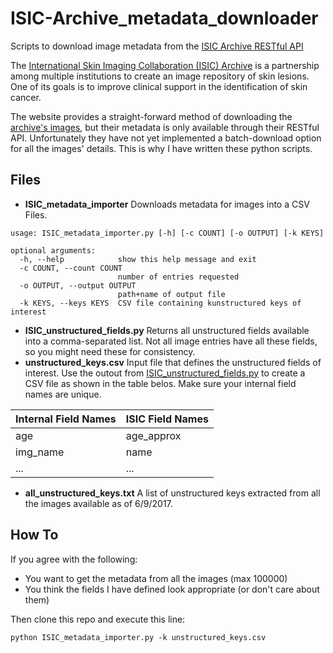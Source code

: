# ISIC-Archive_metadata_downloader
Scripts to download image metadata from the [ISIC Archive RESTful API](https://isic-archive.com/api/v1)

The [International Skin Imaging Collaboration (ISIC) Archive](https://isic-archive.com/#) is a partnership among multiple institutions to create an image repository of skin lesions. One of its goals is to improve clinical support in the identification of skin cancer.

The website provides a straight-forward method of downloading the [archive's images](https://isic-archive.com/#images), but their metadata is only available through their RESTful API. Unfortunately they have not yet implemented a batch-download option for all the images' details. This is why I have written these python scripts.

## Files
* **ISIC_metadata_importer** Downloads metadata for images into a CSV Files.

```
usage: ISIC_metadata_importer.py [-h] [-c COUNT] [-o OUTPUT] [-k KEYS]

optional arguments:
  -h, --help            show this help message and exit
  -c COUNT, --count COUNT
                        number of entries requested
  -o OUTPUT, --output OUTPUT
                        path+name of output file
  -k KEYS, --keys KEYS  CSV file containing kunstructured keys of interest
```

* **ISIC_unstructured_fields.py** Returns all unstructured fields available into a comma-separated list. Not all image entries have all these fields, so you might need these for consistency.
* **unstructured_keys.csv** Input file that defines the unstructured fields of interest. Use the outout from [ISIC_unstructured_fields.py](ISIC_unstructured_fields.py) to create a CSV file as shown in the table belos. Make sure your internal field names are unique.

|Internal Field Names|ISIC Field Names|
|---|---|
|age|age_approx
|img_name|name
|...|...

* **all_unstructured_keys.txt** A list of unstructured keys extracted from all the images available as of 6/9/2017.

## How To
If you agree with the following:
* You want to get the metadata from all the images (max 100000)
* You think the fields I have defined look appropriate (or don't care about them)

Then clone this repo and execute this line:
```
python ISIC_metadata_importer.py -k unstructured_keys.csv
```
